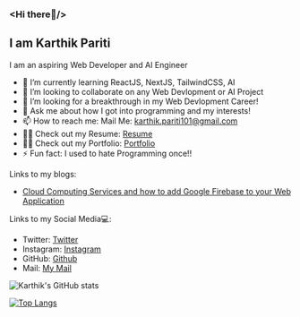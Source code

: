 ### <Hi there👋/> 

## I am Karthik Pariti


I am an aspiring Web Developer and AI Engineer

- 🌱 I’m currently learning ReactJS, NextJS, TailwindCSS, AI
- 👯 I’m looking to collaborate on any Web Devlopment or AI Project
- 🤔 I’m looking for a breakthrough in my Web Devlopment Career!
- 💬 Ask me about how I got into programming and my interests!
- 📫 How to reach me: Mail Me: karthik.pariti101@gmail.com
- 🙆‍♂️ Check out my Resume: [Resume](https://resume-9f5c3.web.app/)
- 🙆‍♂️ Check out my Portfolio: [Portfolio](https://kardev07.github.io/my-portfolio/)
- ⚡ Fun fact: I used to hate Programming once!!

Links to my blogs:
- [Cloud Computing Services and how to add Google Firebase to your Web Application](https://karthikpariti.medium.com/cloud-computing-services-and-how-to-add-google-firebase-to-your-web-app-96ef74939e62)

Links to my Social Media💻:
- Twitter: [Twitter](https://twitter.com/MrPkar)
- Instagram: [Instagram](https://www.instagram.com/__mr.pkar__/)
- GitHub: [Github](https://github.com/Kardev07)
- Mail: [My Mail](karthik.pariti101@gmail.com)


![Karthik's GitHub stats](https://github-readme-stats.vercel.app/api?username=Kardev07&show_icons=true&theme=radical)


[![Top Langs](https://github-readme-stats.vercel.app/api/top-langs/?username=Kardev07)](https://github.com/anuraghazra/github-readme-stats)





